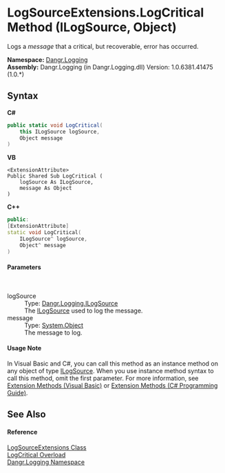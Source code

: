 # LogSourceExtensions.LogCritical Method (ILogSource, Object)
 

Logs a *message* that a critical, but recoverable, error has occurred.

**Namespace:**&nbsp;<a href="N_Dangr_Logging">Dangr.Logging</a><br />**Assembly:**&nbsp;Dangr.Logging (in Dangr.Logging.dll) Version: 1.0.6381.41475 (1.0.*)

## Syntax

**C#**<br />
``` C#
public static void LogCritical(
	this ILogSource logSource,
	Object message
)
```

**VB**<br />
``` VB
<ExtensionAttribute>
Public Shared Sub LogCritical ( 
	logSource As ILogSource,
	message As Object
)
```

**C++**<br />
``` C++
public:
[ExtensionAttribute]
static void LogCritical(
	ILogSource^ logSource, 
	Object^ message
)
```


#### Parameters
&nbsp;<dl><dt>logSource</dt><dd>Type: <a href="T_Dangr_Logging_ILogSource">Dangr.Logging.ILogSource</a><br />The <a href="T_Dangr_Logging_ILogSource">ILogSource</a> used to log the message.</dd><dt>message</dt><dd>Type: <a href="http://msdn2.microsoft.com/en-us/library/e5kfa45b" target="_blank">System.Object</a><br />The message to log.</dd></dl>

#### Usage Note
In Visual Basic and C#, you can call this method as an instance method on any object of type <a href="T_Dangr_Logging_ILogSource">ILogSource</a>. When you use instance method syntax to call this method, omit the first parameter. For more information, see <a href="http://msdn.microsoft.com/en-us/library/bb384936.aspx">Extension Methods (Visual Basic)</a> or <a href="http://msdn.microsoft.com/en-us/library/bb383977.aspx">Extension Methods (C# Programming Guide)</a>.

## See Also


#### Reference
<a href="T_Dangr_Logging_LogSourceExtensions">LogSourceExtensions Class</a><br /><a href="Overload_Dangr_Logging_LogSourceExtensions_LogCritical">LogCritical Overload</a><br /><a href="N_Dangr_Logging">Dangr.Logging Namespace</a><br />